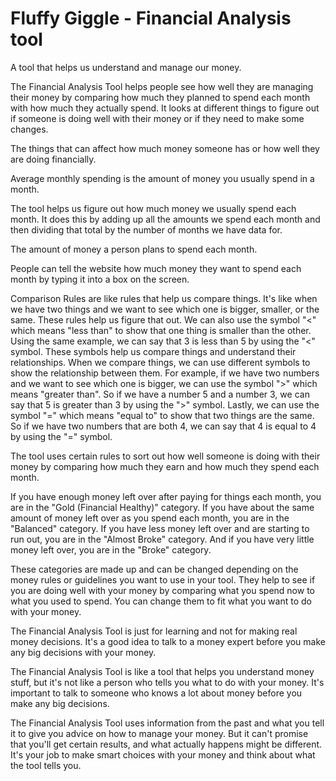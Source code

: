 <h1>Fluffy Giggle - Financial Analysis tool</h1>
A tool that helps us understand and manage our money.

The Financial Analysis Tool helps people see how well they are managing their money by comparing how much they planned to spend each month with how much they actually spend. It looks at different things to figure out if someone is doing well with their money or if they need to make some changes.

The things that can affect how much money someone has or how well they are doing financially.

Average monthly spending is the amount of money you usually spend in a month.

The tool helps us figure out how much money we usually spend each month. It does this by adding up all the amounts we spend each month and then dividing that total by the number of months we have data for.

The amount of money a person plans to spend each month.

People can tell the website how much money they want to spend each month by typing it into a box on the screen.

Comparison Rules are like rules that help us compare things. It's like when we have two things and we want to see which one is bigger, smaller, or the same. These rules help us figure that out. We can also use the symbol "<" which means "less than" to show that one thing is smaller than the other. Using the same example, we can say that 3 is less than 5 by using the "<" symbol. These symbols help us compare things and understand their relationships. When we compare things, we can use different symbols to show the relationship between them. For example, if we have two numbers and we want to see which one is bigger, we can use the symbol ">" which means "greater than". So if we have a number 5 and a number 3, we can say that 5 is greater than 3 by using the ">" symbol. Lastly, we can use the symbol "=" which means "equal to" to show that two things are the same. So if we have two numbers that are both 4, we can say that 4 is equal to 4 by using the "=" symbol.

The tool uses certain rules to sort out how well someone is doing with their money by comparing how much they earn and how much they spend each month.

If you have enough money left over after paying for things each month, you are in the "Gold (Financial Healthy)" category. If you have about the same amount of money left over as you spend each month, you are in the "Balanced" category. If you have less money left over and are starting to run out, you are in the "Almost Broke" category. And if you have very little money left over, you are in the "Broke" category.

These categories are made up and can be changed depending on the money rules or guidelines you want to use in your tool. They help to see if you are doing well with your money by comparing what you spend now to what you used to spend. You can change them to fit what you want to do with your money.

The Financial Analysis Tool is just for learning and not for making real money decisions. It's a good idea to talk to a money expert before you make any big decisions with your money.

The Financial Analysis Tool is like a tool that helps you understand money stuff, but it's not like a person who tells you what to do with your money. It's important to talk to someone who knows a lot about money before you make any big decisions.

The Financial Analysis Tool uses information from the past and what you tell it to give you advice on how to manage your money. But it can't promise that you'll get certain results, and what actually happens might be different. It's your job to make smart choices with your money and think about what the tool tells you.
